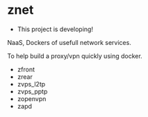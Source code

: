 # znet

* This project is developing!

NaaS, Dockers of usefull network services.

To help build a proxy/vpn quickly using docker.
* zfront
* zrear
* zvps_l2tp
* zvps_pptp
* zopenvpn
* zapd
